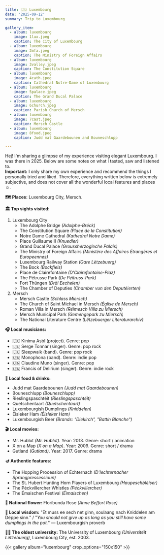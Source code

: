 ```yaml
---
title: 🇱🇺 Luxembourg
date: '2025-09-12'
summary: Trip to Luxembourg

gallery_item:
  - album: luxembourg
    image: 1lux.jpeg
    caption: The City of Luxembourg
  - album: luxembourg
    image: 2mfa.jpeg
    caption: The Ministry of Foreign Affairs 
  - album: luxembourg
    image: 3valley.jpeg
    caption: The Constitution Square
  - album: luxembourg
    image: 4cath.jpeg
    caption: Cathedral Notre-Dame of Luxembourg
  - album: luxembourg
    image: 5palace.jpeg
    caption: The Grand Ducal Palace
  - album: luxembourg
    image: 6church.jpeg
    caption: Parish Church of Mersch
  - album: luxembourg
    image: 7cast.jpeg
    caption: Mersch Castle
  - album: luxembourg
    image: 8food.jpeg
    caption: Judd mat Gaardebounen and Bouneschlupp

---
```

Hej! I'm sharing a glimpse of my experience visiting elegant Luxembourg. I was there in 2025. Below are some notes on what I tasted, saw and listened to.<br>
<b>Important:</b> I only share my own experience and recommend the things I personally tried and liked. Therefore, everything written below is extremely subjective, and does not cover all the wonderful local features and places ☺️.

<b>🗺 Places:</b> Luxembourg City, Mersch.<br>

<b>🏛 Top sights visited: </b>
1. Luxembourg City
    - The Adolphe Bridge <i>(Adolphe-Bréck)</i>
    - The Constitution Square <i>(Place de la Constitution)</i>
    - Notre Dame Cathedral <i>(Kathedral Notre Dame)</i>
    - Place Guillaume II <i>(Knuedler)</i>
    - Grand Ducal Palace <i>(Groussherzogleche Palais)</i>
    - The Ministry of Foreign Affairs <i>(Ministère des Affaires Étrangères et Europeennes)</i>
    - Luxembourg Railway Station <i>(Gare Lëtzebuerg)</i>
    - The Bock <i>(Bockfiels)</i>
    - Place de Clairefontaine <i>(D'Clairefontaine-Plaz)</i>
    - The Pétrusse Park <i>(De Péitruss-Park)</i>
    - Fort Thüngen <i>(Dräi Eechelen)</i>
    - The Chamber of Deputies <i>(Chamber vun den Deputéierten)</i>
2. Mersch
    - Mersch Castle <i>(Schlass Miersch)</i>
    - The Church of Saint Michael in Mersch <i>(Église de Mersch)</i>
    - Roman Villa in Mersch <i>(Réimesch Villa zu Miersch)</i>
    - Mersch Municipal Park <i>(Gemengepark zu Miersch)</i>
    - The National Literature Centre <i>(Lëtzebuerger Literaturarchiv)</i>


<b>🎧 Local musicians: </b>
- 🇱🇺 Kinima Asbl (project). Genre: pop
- 🇱🇺 Serge Tonnar (singer). Genre: pop rock
- 🇱🇺 Sleepwalk (band). Genre: pop rock
- 🇺🇳 Monophona (band). Genre: indie pop
- 🇺🇳 Claudine Muno (singer). Genre: pop
- 🇺🇳 Francis of Delirium (singer). Genre: indie rock



<b>🥘 Local food & drinks: </b>
- Judd mat Gaardebounen <i>(Judd mat Gaardebounen)</i>
- Bouneschlupp <i>(Bouneschlupp)</i>
- Rieslingspaschtéit <i>(Rieslingspaschtéit)</i>
- Quetschentaart <i>(Quetschentaart)</i>
- Luxembourgish Dumplings <i>(Kniddelen)</i>
- Éisleker Ham <i>(Éisleker Ham)</i>
- Luxembourgish Beer <i>(Brands: "Diekirch", "Battin Blanche")</i>


<b>🎬 Local movies:</b>
- Mr. Hublot <i>(Mr. Hublot)</i>. Year: 2013. Genre: short / animation
- X on a Map <i>(X on a Map)</i>. Year: 2009. Genre: short / drama
- Gutland <i>(Gutland)</i>. Year: 2017. Genre: drama


<b>🪔 Authentic features:</b>
- The Hopping Procession of Echternach <i>(D'Iechternacher Sprangpressessioun)</i>
- The St. Hubert Hunting Horn Players of Luxembourg <i>(Haupeschbléiser)</i>
- The Péckvillercher Whistles <i>(Péckvillercher)</i>
- The Émaischen Festival <i>(Éimaischen)</i>

<b>💐 National flower: </b> Floribunda Rose <i>(Anne Beffort Rose)</i>


<b>🦉 Local wisdom:</b> "Et muss ee sech net ginn, soulaang nach Kniddelen am Dëppe sinn." / "<i>You should not  give up as long as you still have some dumplings in the pot.</i>" — Luxembourgish proverb


<b>👨‍🎓 The oldest university:</b> The University of Luxembourg <i>(Universitéit Lëtzebuerg)</i>, Luxembourg City, est. 2003.  


{{< gallery album="luxembourg" crop_options="150x150" >}}
   

